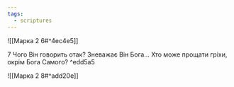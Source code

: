```yaml
---
tags:
  - scriptures
---
```


![[Марка 2 6#^4ec4e5]]

7 Чого Він говорить отак? Зневажає Він Бога... Хто може прощати гріхи, окрім Бога Самого? ^edd5a5

![[Марка 2 8#^add20e]]